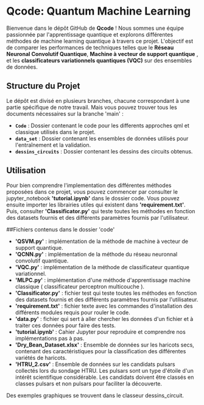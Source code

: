 
# Qcode: Quantum Machine Learning

Bienvenue dans le dépôt GitHub de **Qcode** ! Nous sommes une équipe passionnée par l'apprentissage quantique et explorons différentes méthodes de machine learning quantique à travers ce projet. L'objectif est de comparer les performances de techniques telles que le **Réseau Neuronal Convolutif Quantique**, **Machine à vecteur de support quantique​** , et les **classificateurs variationnels quantiques (VQC)** sur des ensembles de données.

## Structure du Projet
Le dépôt est divisé en plusieurs branches, chacune correspondant à une partie spécifique de notre travail. Mais vous pouvez trouver tous les documents nécessaires sur la branche 'main' :

- **`Code`** : Dossier contenant le code pour les differents approches qml et classique utilisés dans le projet.
- **`data_set`** : Dossier contenant les ensembles de données utilisés pour l'entraînement et la validation.
- **`dessins_circuits`** : Dossier contenant les dessins des circuits obtenus.

## Utilisation
Pour bien comprendre l'implementation des différentes méthodes proposées dans ce projet, vous pouvez commencer par consulter le jupyter_notebook **'tutorial.ipynb'** dans le dossier code. Vous pouvez ensuite importer les librairies utiles qui existent dans **'requirement.txt'**. Puis, consulter **'Classificator.py'** qui teste toutes les méthodes en fonction des datasets fournis et des différents paramètres fournis par l'utilisateur.

##Fichiers contenus dans le dossier 'code'
- **'QSVM.py'** : implémentation de la méthode de machine à vecteur de support quantique.
- **'QCNN.py'** : implémentation de la méthode du réseau neuronnal convolutif quantique.
- **'VQC.py'** : implémentation de la méthode de classificateur quantique variationnel.
- **'MLPC.py'** : implémentation d'une méthode d'apprentissage machine classique ( classificateur perceptron multicouche ).
- **'Classificator.py'** : fichier test qui teste toutes les méthodes en fonction des datasets fournis et des différents paramètres fournis par l'utilisateur.
- **'requirement.txt'** : fichier texte avec les commandes d'installation des différents modules requis pour rouler le code.
- **'data.py'** : fichier qui sert à aller chercher les données d'un fichier et à traiter ces données pour faire des tests.
- **'tutorial.ipynb'** : Cahier Jupyter pour reproduire et comprendre nos implémentations pas à pas.
- **'Dry_Bean_Dataset.xlsx'** : Ensemble de données sur les haricots secs, contenant des caractéristiques pour la classification des différentes variétés de haricots.
- **'HTRU_2.csv'** : Ensemble de données sur les candidats pulsars collectés lors du sondage HTRU. Les pulsars sont un type d'étoile d'un intérêt scientifique considérable. Les candidats doivent être classés en classes pulsars et non pulsars pour faciliter la découverte.

  
Des exemples graphiques se trouvent dans le classeur dessins_circuit.




